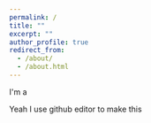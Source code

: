 ```yaml
---
permalink: /
title: ""
excerpt: ""
author_profile: true
redirect_from: 
  - /about/
  - /about.html
---
```

I'm a  
  
Yeah I use github editor to make this
